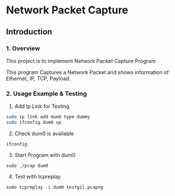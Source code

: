 # Network Packet Capture

## Introduction

### 1. Overview

This project is to implement Network Packet Capture Program

This program Captures a Network Packet and shows information of Ethernet, IP, TCP, Payload.

### 2. Usage Example & Testing

1. Add Ip Link for Testing

```bash
sudo ip link add dum0 type dummy
sudo ifconfig dum0 up
```

2. Check dum0 is available

```shell
ifconfig
```

3. Start Program with dum0

```
sudo ./pcap dum0
```

4. Test with tcpreplay

```shell
sudo tcpreplay -i dum0 testgil.pcapng
```

